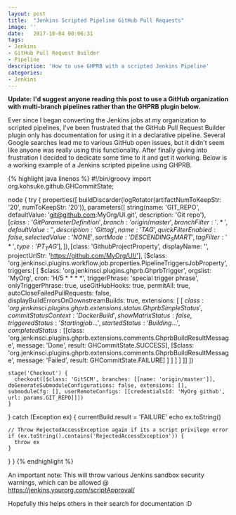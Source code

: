 ```yaml
---
layout: post
title:  "Jenkins Scripted Pipeline GitHub Pull Requests"
image: ''
date:   2017-10-04 00:06:31
tags:
- Jenkins
- GitHub Pull Request Builder
- Pipeline
description: 'How to use GHPRB with a scripted Jenkins Pipeline'
categories:
- Jenkins
---
```


**Update: I'd suggest anyone reading this post to use a GitHub organization with multi-branch pipelines rather than the GHPRB plugin below.**

Ever since I began converting the Jenkins jobs at my organization to scripted pipelines, I've been frustrated that the GitHub Pull Request Builder plugin only has documentation for using it in a declarative pipeline.  Several Google searches lead me to various GitHub open issues, but it didn't seem like anyone was really using this functionality.  After finally giving into frustration I decided to dedicate some time to it and get it working.  Below is a working example of a Jenkins scripted pipeline using GHPRB.

{% highlight java linenos %}
#!/bin/groovy
import org.kohsuke.github.GHCommitState;

node {
  try {
    properties([
      buildDiscarder(logRotator(artifactNumToKeepStr: '20', numToKeepStr: '20')),
      parameters([
        string(name: 'GIT_REPO', defaultValue: 'git@github.com:MyOrg/UI.git', description: 'Git repo'),
        [$class: 'GitParameterDefinition', branch: 'origin/master', branchFilter: '.*', defaultValue: '', description: 'Git tag', name: 'TAG', quickFilterEnabled: false, selectedValue: 'NONE', sortMode: 'DESCENDING_SMART', tagFilter: '*', type: 'PT_TAG'],
      ]),
      [$class: 'GithubProjectProperty', displayName: '', projectUrlStr: 'https://github.com/MyOrg/UI/'],
      [$class: 'org.jenkinsci.plugins.workflow.job.properties.PipelineTriggersJobProperty', triggers:[
        [
          $class: 'org.jenkinsci.plugins.ghprb.GhprbTrigger',
          orgslist: 'MyOrg',
          cron: 'H/5 * * * *',
          triggerPhrase: 'special trigger phrase',
          onlyTriggerPhrase: true,
          useGitHubHooks: true,
          permitAll: true,
          autoCloseFailedPullRequests: false,
          displayBuildErrorsOnDownstreamBuilds: true,
          extensions: [
            [
              $class: 'org.jenkinsci.plugins.ghprb.extensions.status.GhprbSimpleStatus',
              commitStatusContext: 'Docker Build',
              showMatrixStatus: false,
              triggeredStatus: 'Starting job...',
              startedStatus: 'Building...',
              completedStatus: [
                [$class: 'org.jenkinsci.plugins.ghprb.extensions.comments.GhprbBuildResultMessage', message: 'Done', result: GHCommitState.SUCCESS],
                [$class: 'org.jenkinsci.plugins.ghprb.extensions.comments.GhprbBuildResultMessage', message: 'Failed', result: GHCommitState.FAILURE]
              ]
            ]
          ]
        ]
      ]]
    ])

    stage('Checkout') {
      checkout([$class: 'GitSCM', branches: [[name: 'origin/master']], doGenerateSubmoduleConfigurations: false, extensions: [], submoduleCfg: [], userRemoteConfigs: [[credentialsId: 'MyOrg github', url: params.GIT_REPO]]])
    }
  } catch (Exception ex) {
    currentBuild.result = 'FAILURE'
    echo ex.toString()

    // Throw RejectedAccessException again if its a script privilege error
    if (ex.toString().contains('RejectedAccessException')) {
      throw ex
    }
  }
}
{% endhighlight %}

An important note:  This will throw various Jenkins sandbox security warnings, which can be allowed @ https://jenkins.yourorg.com/scriptApproval/

Hopefully this helps others in their search for documentation :D
